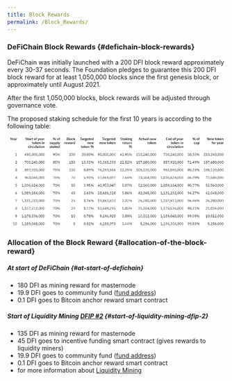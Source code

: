 ```yaml
---
title: Block Rewards
permalink: /Block_Rewards/
---
```


### DeFiChain Block Rewards {#defichain-block-rewards}

DeFiChain was initially launched with a 200 DFI block reward approximately every 30-37 seconds. The Foundation pledges to guarantee this 200 DFI block reward for at least 1,050,000 blocks since the first genesis block, or approximately until August 2021.

After the first 1,050,000 blocks, block rewards will be adjusted through governance vote.

The proposed staking schedule for the first 10 years is according to the following table:

![Proposed staking Schedule](../media/Stakingrewards.jpg)

### Allocation of the Block Reward {#allocation-of-the-block-reward}

##### At start of DeFiChain {#at-start-of-defichain}

- 180 DFI as mining reward for masternode
- 19.9 DFI goes to community fund ([fund address](https://explorer.defichain.io/#/DFI/mainnet/address/dZcHjYhKtEM88TtZLjp314H2xZjkztXtRc))
- 0.1 DFI goes to Bitcoin anchor reward smart contract

##### Start of Liquidity Mining [DFIP \#2](https://github.com/DeFiCh/dfips/issues/2) {#start-of-liquidity-mining-dfip-2}

- 135 DFI as mining reward for masternode
- 45 DFI goes to incentive funding smart contract (gives rewards to liquidity miners)
- 19.9 DFI goes to community fund ([fund address](https://explorer.defichain.io/#/DFI/mainnet/address/dZcHjYhKtEM88TtZLjp314H2xZjkztXtRc))
- 0.1 DFI goes to Bitcoin anchor reward smart contract
- for more information about [Liquidity Mining](./Liquidity_Mining.md)